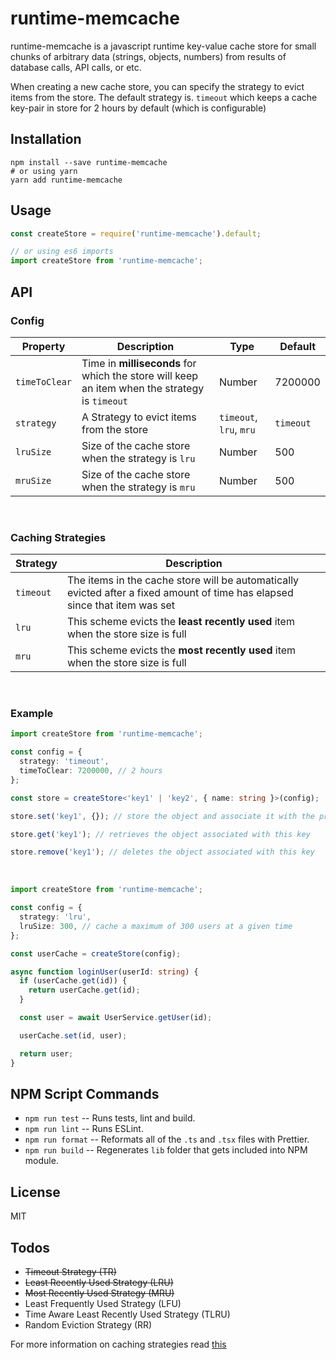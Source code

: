 # runtime-memcache

runtime-memcache is a javascript runtime key-value cache store for small chunks of arbitrary data (strings, objects, numbers) from results of database calls, API calls, or etc.

When creating a new cache store, you can specify the strategy to evict items from the store. The default strategy is. `timeout` which keeps a cache key-pair in store for 2 hours by default (which is configurable)

## Installation

```shell
npm install --save runtime-memcache
# or using yarn
yarn add runtime-memcache
```

## Usage

```javascript
const createStore = require('runtime-memcache').default;

// or using es6 imports
import createStore from 'runtime-memcache';
```

## API

### Config

| Property      | Description                                                                                   | Type                    | Default   |
| ------------- | --------------------------------------------------------------------------------------------- | ----------------------- | --------- |
| `timeToClear` | Time in **milliseconds** for which the store will keep an item when the strategy is `timeout` | Number                  | 7200000   |
| `strategy`    | A Strategy to evict items from the store                                                      | `timeout`, `lru`, `mru` | `timeout` |
| `lruSize`     | Size of the cache store when the strategy is `lru`                                            | Number                  | 500       |
| `mruSize`     | Size of the cache store when the strategy is `mru`                                            | Number                  | 500       |

<br />

### Caching Strategies

| Strategy  | Description                                                                                                                 |
| --------- | --------------------------------------------------------------------------------------------------------------------------- |
| `timeout` | The items in the cache store will be automatically evicted after a fixed amount of time has elapsed since that item was set |
| `lru`     | This scheme evicts the **least recently used** item when the store size is full                                             |
| `mru`     | This scheme evicts the **most recently used** item when the store size is full                                              |

<br />

### Example

```typescript
import createStore from 'runtime-memcache';

const config = {
  strategy: 'timeout',
  timeToClear: 7200000, // 2 hours
};

const store = createStore<'key1' | 'key2', { name: string }>(config);

store.set('key1', {}); // store the object and associate it with the provided key

store.get('key1'); // retrieves the object associated with this key

store.remove('key1'); // deletes the object associated with this key
```

</br>

```typescript
import createStore from 'runtime-memcache';

const config = {
  strategy: 'lru',
  lruSize: 300, // cache a maximum of 300 users at a given time
};

const userCache = createStore(config);

async function loginUser(userId: string) {
  if (userCache.get(id)) {
    return userCache.get(id);
  }

  const user = await UserService.getUser(id);

  userCache.set(id, user);

  return user;
}
```

## NPM Script Commands

- `npm run test` -- Runs tests, lint and build.
- `npm run lint` -- Runs ESLint.
- `npm run format` -- Reformats all of the `.ts` and `.tsx` files with Prettier.
- `npm run build` -- Regenerates `lib` folder that gets included into NPM module.

## License

MIT

## Todos

- <s>Timeout Strategy (TR)</s>
- <s>Least Recently Used Strategy (LRU)</s>
- <s>Most Recently Used Strategy (MRU)</s>
- Least Frequently Used Strategy (LFU)
- Time Aware Least Recently Used Strategy (TLRU)
- Random Eviction Strategy (RR)

For more information on caching strategies read [this](https://en.wikipedia.org/wiki/Cache_replacement_policies#LRU)
